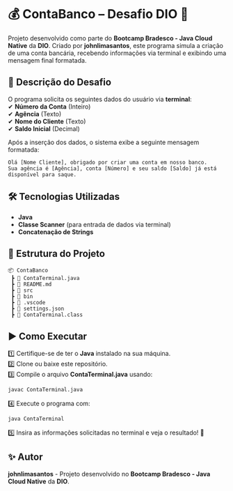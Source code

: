 # 💰 ContaBanco – Desafio DIO 🚀  

Projeto desenvolvido como parte do **Bootcamp Bradesco - Java Cloud Native** da **DIO**. Criado por **johnlimasantos**, este programa simula a criação de uma conta bancária, recebendo informações via terminal e exibindo uma mensagem final formatada.  

## 📌 **Descrição do Desafio**  

O programa solicita os seguintes dados do usuário via **terminal**:  
✔ **Número da Conta** (Inteiro)  
✔ **Agência** (Texto)  
✔ **Nome do Cliente** (Texto)  
✔ **Saldo Inicial** (Decimal)  

Após a inserção dos dados, o sistema exibe a seguinte mensagem formatada:  

```
Olá [Nome Cliente], obrigado por criar uma conta em nosso banco.  
Sua agência é [Agência], conta [Número] e seu saldo [Saldo] já está disponível para saque.
```

## 🛠 **Tecnologias Utilizadas**  
- **Java**  
- **Classe Scanner** (para entrada de dados via terminal)  
- **Concatenação de Strings**  

## 📂 **Estrutura do Projeto**  

```plaintext
📦 ContaBanco
 ┣ 📜 ContaTerminal.java
 ┣ 📜 README.md
 ┣ 📂 src
 ┣ 📂 bin
 ┣ 📂 .vscode
 ┣ 📜 settings.json
 ┣ 📜 ContaTerminal.class
```

## ▶ **Como Executar**  

1️⃣ Certifique-se de ter o **Java** instalado na sua máquina.  
2️⃣ Clone ou baixe este repositório.  
3️⃣ Compile o arquivo **ContaTerminal.java** usando:  
   ```bash
   javac ContaTerminal.java
   ```
4️⃣ Execute o programa com:  
   ```bash
   java ContaTerminal
   ```
5️⃣ Insira as informações solicitadas no terminal e veja o resultado! 🎉  

## ✨ **Autor**  
**johnlimasantos** - Projeto desenvolvido no **Bootcamp Bradesco - Java Cloud Native** da **DIO**.  
